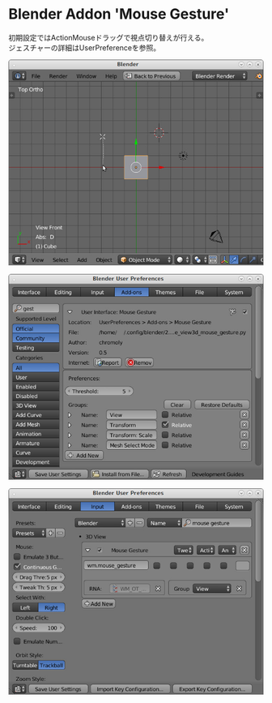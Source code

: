# Blender Addon 'Mouse Gesture'

初期設定ではActionMouseドラッグで視点切り替えが行える。  
ジェスチャーの詳細はUserPreferenceを参照。  

![Image](img_01.jpg)

![Image](img_02.jpg)

![Image](img_03.jpg)
